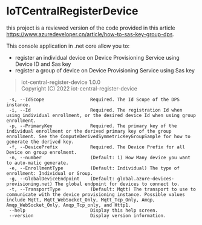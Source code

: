 # IoTCentralRegisterDevice
this project is a reviewed version of the code provided in this article https://www.azuredeveloper.cn/article/how-to-sas-key-group-dps.

This console application in .net core allow you to:
- register an individual device on Device Provisioning Service using Device ID and Sas key
- register a group of device on Device Provisioning Service using Sas key

> iot-central-register-device 1.0.0  
Copyright (C) 2022 iot-central-register-device
  
 	 -s, --IdScope                 Required. The Id Scope of the DPS instance.  	
	 -i, --Id                      Required. The registration Id when using individual enrollment, or the desired device Id when using group enrollment.  
	 -p, --PrimaryKey              Required. The primary key of the individual enrollment or the derived primary key of the group enrollment. See the ComputeDerivedSymmetricKeyGroupSample for how to generate the derived key.  
	 -f, --DevicePrefix            Required. The Device Prefix for all Device on group enrolment.  
	 -n, --number                  (Default: 1) How Many device you want to auto-matic generate.  
	 -e, --EnrollmentType          (Default: Individual) The type of enrollment: Individual or Group.  
	 -g, --GlobalDeviceEndpoint    (Default: global.azure-devices-provisioning.net) The global endpoint for devices to connect to.  
	 -t, --TransportType           (Default: Mqtt) The transport to use to communicate with the device provisioning instance. Possible values include Mqtt, Mqtt_WebSocket_Only, Mqtt_Tcp_Only, Amqp, Amqp_WebSocket_Only, Amqp_Tcp_only, and Http1.  
	 --help                        Display this help screen.  
	 --version                     Display version information.  
  
  
